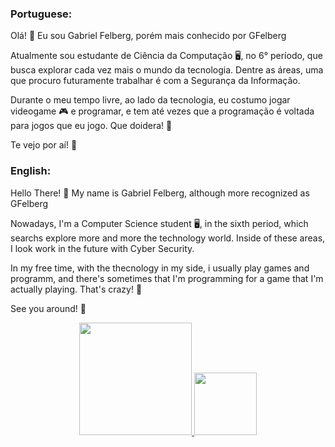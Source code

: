 ### **Portuguese:**
Olá! 👋 Eu sou Gabriel Felberg, porém mais conhecido por GFelberg

Atualmente sou estudante de Ciência da Computação 🖥️, no 6° período, que busca explorar cada vez mais o mundo da tecnologia. Dentre as áreas, uma que procuro futuramente trabalhar é com a Segurança da Informação.

Durante o meu tempo livre, ao lado da tecnologia, eu costumo jogar videogame 🎮 e programar, e tem até vezes que a programação é voltada para jogos que eu jogo. Que doidera! 🤣

Te vejo por aí! 👋

### **English:** 
Hello There! 👋 My name is Gabriel Felberg, although more recognized as GFelberg

Nowadays, I'm a Computer Science student 🖥️, in the sixth period, which searchs explore more and more the technology world. Inside of these areas, I look work in the future with Cyber Security.

In my free time, with the thecnology in my side, i usually play games and programm, and there's sometimes that I'm programming for a game that I'm actually playing. That's crazy! 🤣

See you around! 👋

<div align="center">
  <a href="https://github.com/GFelberg">
  <img height="180em" src="https://github-readme-stats.vercel.app/api?username=GFelberg&count_private=true&show_icons=true&theme=radical"/>
  <img height="100em" src="https://github-readme-stats.vercel.app/api/top-langs/?username=GFelberg&layout=compact&langs_count=7&theme=radical"/>
</div>
 
<!--
**GFelberg/GFelberg** is a ✨ _special_ ✨ repository because its `README.md` (this file) appears on your GitHub profile.




Here are some ideas to get you started:

- 🔭 I’m currently working on ...
- 🌱 I’m currently learning ...
- 👯 I’m looking to collaborate on ...
- 🤔 I’m looking for help with ...
- 💬 Ask me about ...
- 📫 How to reach me: ...
- 😄 Pronouns: ...
- ⚡ Fun fact: ...
-->

